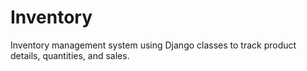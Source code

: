 # Inventory
Inventory management system using Django classes to track product details, quantities, and sales.

